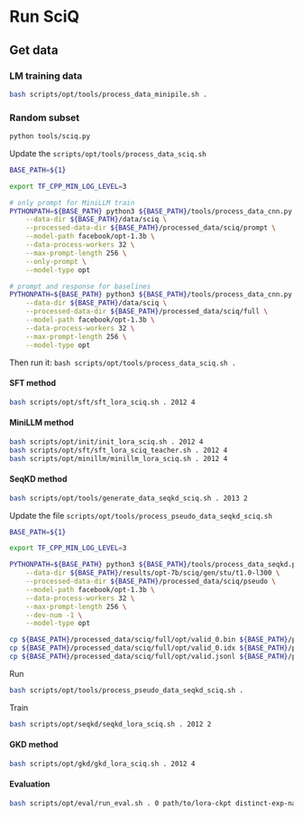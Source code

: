 # Run SciQ

## Get data

### LM training data

```bash
bash scripts/opt/tools/process_data_minipile.sh .
```

### Random subset
```bash
python tools/sciq.py
```

Update the `scripts/opt/tools/process_data_sciq.sh`

```bash
BASE_PATH=${1}

export TF_CPP_MIN_LOG_LEVEL=3

# only prompt for MiniLLM train
PYTHONPATH=${BASE_PATH} python3 ${BASE_PATH}/tools/process_data_cnn.py \
    --data-dir ${BASE_PATH}/data/sciq \
    --processed-data-dir ${BASE_PATH}/processed_data/sciq/prompt \
    --model-path facebook/opt-1.3b \
    --data-process-workers 32 \
    --max-prompt-length 256 \
    --only-prompt \
    --model-type opt

# prompt and response for baselines
PYTHONPATH=${BASE_PATH} python3 ${BASE_PATH}/tools/process_data_cnn.py \
    --data-dir ${BASE_PATH}/data/sciq \
    --processed-data-dir ${BASE_PATH}/processed_data/sciq/full \
    --model-path facebook/opt-1.3b \
    --data-process-workers 32 \
    --max-prompt-length 256 \
    --model-type opt
```

Then run it: `bash scripts/opt/tools/process_data_sciq.sh .`

#### SFT method
```bash
bash scripts/opt/sft/sft_lora_sciq.sh . 2012 4
```

#### MiniLLM method
```bash
bash scripts/opt/init/init_lora_sciq.sh . 2012 4
bash scripts/opt/sft/sft_lora_sciq_teacher.sh . 2012 4
bash scripts/opt/minillm/minillm_lora_sciq.sh . 2012 4
```

#### SeqKD method
```bash
bash scripts/opt/tools/generate_data_seqkd_sciq.sh . 2013 2
```

Update the file `scripts/opt/tools/process_pseudo_data_seqkd_sciq.sh`

```bash
BASE_PATH=${1}

export TF_CPP_MIN_LOG_LEVEL=3

PYTHONPATH=${BASE_PATH} python3 ${BASE_PATH}/tools/process_data_seqkd.py \
    --data-dir ${BASE_PATH}/results/opt-7b/sciq/gen/stu/t1.0-l300 \
    --processed-data-dir ${BASE_PATH}/processed_data/sciq/pseudo \
    --model-path facebook/opt-1.3b \
    --data-process-workers 32 \
    --max-prompt-length 256 \
    --dev-num -1 \
    --model-type opt

cp ${BASE_PATH}/processed_data/sciq/full/opt/valid_0.bin ${BASE_PATH}/processed_data/sciq/pseudo/opt/
cp ${BASE_PATH}/processed_data/sciq/full/opt/valid_0.idx ${BASE_PATH}/processed_data/sciq/pseudo/opt/
cp ${BASE_PATH}/processed_data/sciq/full/opt/valid.jsonl ${BASE_PATH}/processed_data/sciq/pseudo/opt/
```

Run
```bash
bash scripts/opt/tools/process_pseudo_data_seqkd_sciq.sh .
```

Train
```bash
bash scripts/opt/seqkd/seqkd_lora_sciq.sh . 2012 2
```

#### GKD method
```bash
bash scripts/opt/gkd/gkd_lora_sciq.sh . 2012 4
```

#### Evaluation
```bash
bash scripts/opt/eval/run_eval.sh . 0 path/to/lora-ckpt distinct-exp-name
```